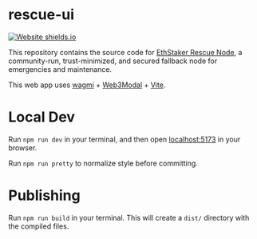# rescue-ui

[![Website shields.io](https://img.shields.io/website-up-down-green-red/https/rescuenode.ethstaker.cc.svg)](https://rescuenode.ethstaker.cc)

This repository contains the source code for [EthStaker Rescue Node](https://rescuenode.ethstaker.cc),
a community-run, trust-minimized, and secured fallback node for emergencies and maintenance.

This web app uses [wagmi](https://wagmi.sh) + [Web3Modal](https://web3modal.com/) + [Vite](https://vitejs.dev/).

# Local Dev

Run `npm run dev` in your terminal, and then open [localhost:5173](http://localhost:5173) in your browser.

Run `npm run pretty` to normalize style before committing.

# Publishing

Run `npm run build` in your terminal. This will create a `dist/` directory with the compiled files.
